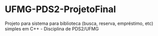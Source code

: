 # UFMG-PDS2-ProjetoFinal

Projeto para sistema para biblioteca (busca, reserva, empréstimo, etc) simples em C++ - Disciplina de PDS2/UFMG
